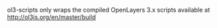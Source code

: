 ol3-scripts only wraps the compiled OpenLayers 3.x scripts available at http://ol3js.org/en/master/build

